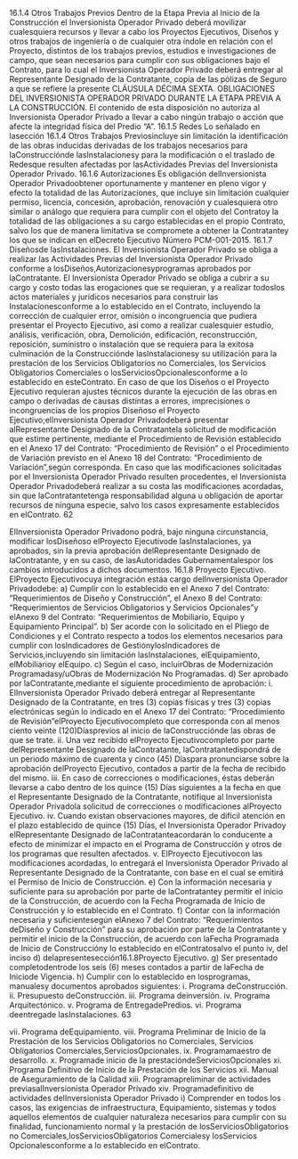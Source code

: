 16.1.4 Otros Trabajos Previos
Dentro de la Etapa Previa al Inicio de la Construcción el Inversionista Operador Privado deberá movilizar cualesquiera
recursos y llevar a cabo los Proyectos Ejecutivos, Diseños y otros trabajos de ingeniería o de cualquier otra índole en
relación con el Proyecto, distintos de los trabajos previos, estudios e investigaciones de campo, que sean necesarios
para cumplir con sus obligaciones bajo el Contrato, para lo cual el Inversionista Operador Privado deberá entregar al
Representante Designado de la Contratante, copia de las pólizas de Seguro a que se refiere la presente CLÁUSULA
DÉCIMA SEXTA. OBLIGACIONES DEL INVERSIONISTA OPERADOR PRIVADO DURANTE LA ETAPA PREVIA A
LA CONSTRUCCIÓN. El contenido de esta disposición no autoriza al Inversionista Operador Privado a llevar a cabo
ningún trabajo o acción que afecte la integridad física del Predio “A”.
16.1.5 Redes
Lo señalado en lasección 16.1.4 Otros Trabajos Previosincluye sin limitación la identificación de las obras inducidas
derivadas de los trabajos necesarios para laConstrucciónde lasInstalacionesy para la modificación o el traslado de
Redesque resulten afectadas por lasActividades Previas del Inversionista Operador Privado.
16.1.6 Autorizaciones
Es obligación delInversionista Operador Privadoobtener oportunamente y mantener en pleno vigor y efecto la totalidad
de las Autorizaciones, que incluye sin limitación cualquier permiso, licencia, concesión, aprobación, renovación y
cualesquiera otro similar o análogo que requiera para cumplir con el objeto del Contratoy la totalidad de las obligaciones
a su cargo establecidas en el propio Contrato, salvo los que de manera limitativa se compromete a obtener la
Contratantey los que se indican en elDecreto Ejecutivo Número PCM-001-2015.
16.1.7 Diseñosde lasInstalaciones.
El Inversionista Operador Privado se obliga a realizar las Actividades Previas del Inversionista Operador Privado
conforme a losDiseños,Autorizacionesyprogramas aprobados por laContratante.
El Inversionista Operador Privado se obliga a cubrir a su cargo y costo todas las erogaciones que se requieran, y a
realizar todoslos actos materiales y jurídicos necesarios para construir las Instalacionesconforme a lo establecido en el
Contrato, incluyendo la corrección de cualquier error, omisión o incongruencia que pudiera presentar el Proyecto
Ejecutivo, así como a realizar cualesquier estudio, análisis, verificación, obra, Demolición, edificación, reconstrucción,
reposición, suministro o instalación que se requiera para la exitosa culminación de la Construcciónde lasInstalacionesy
su utilización para la prestación de los Servicios Obligatorios no Comerciales, los Servicios Obligatorios Comerciales o
losServiciosOpcionalesconforme a lo establecido en esteContrato.
En caso de que los Diseños o el Proyecto Ejecutivo requieran ajustes técnicos durante la ejecución de las obras en
campo o derivadas de causas distintas a errores, imprecisiones o incongruencias de los propios Diseñoso el Proyecto
Ejecutivo;elInversionista Operador Privadodeberá presentar alRepresentante Designado de la Contratantela solicitud
de modificación que estime pertinente, mediante el Procedimiento de Revisión establecido en el Anexo 17 del
Contrato: “Procedimiento de Revisión” o el Procedimiento de Variación previsto en el Anexo 18 del Contrato:
“Procedimiento de Variación”,según corresponda.
En caso que las modificaciones solicitadas por el Inversionista Operador Privado resulten procedentes, el Inversionista
Operador Privadodeberá realizar a su costa las modificaciones acordadas, sin que laContratantetenga responsabilidad
alguna u obligación de aportar recursos de ninguna especie, salvo los casos expresamente establecidos en elContrato.
62

ElInversionista Operador Privadono podrá, bajo ninguna circunstancia, modificar losDiseñoso elProyecto Ejecutivode
lasInstalaciones, ya aprobados, sin la previa aprobación delRepresentante Designado de laContratante, y en su caso,
de lasAutoridades Gubernamentalespor los cambios introducidos a dichos documentos.
16.1.8 Proyecto Ejecutivo.
ElProyecto Ejecutivocuya integración estáa cargo delInversionista Operador Privadodebe:
a) Cumplir con lo establecido en el Anexo 7 del Contrato: “Requerimientos de Diseño y Construcción”, el
Anexo 8 del Contrato: “Requerimientos de Servicios Obligatorios y Servicios Opcionales”y elAnexo 9
del Contrato: “Requerimientos de Mobiliario, Equipo y Equipamiento Principal”.
b) Ser acorde con lo solicitado en el Pliego de Condiciones y el Contrato respecto a todos los elementos
necesarios para cumplir con losIndicadores de GestiónylosIndicadores de Servicios,incluyendo sin limitación
lasInstalaciones, elEquipamiento, elMobiliarioy elEquipo.
c) Según el caso, incluirObras de Modernización Programadasy/uObras de Modernización No Programadas.
d) Ser aprobado por laContratante,mediante el siguiente procedimiento de aprobación:
i. ElInversionista Operador Privado deberá entregar al Representante Designado de la Contratante, en tres
(3) copias físicas y tres (3) copias electrónicas según lo indicado en el Anexo 17 del Contrato:
“Procedimiento de Revisión”elProyecto Ejecutivocompleto que corresponda con al menos ciento veinte
(120)Díasprevios al inicio de laConstrucciónde las obras de que se trate.
ii. Una vez recibido elProyecto Ejecutivocompleto por parte delRepresentante Designado de laContratante,
laContratantedispondrá de un periodo máximo de cuarenta y cinco (45) Díaspara pronunciarse sobre la
aprobación delProyecto Ejecutivo, contados a partir de la fecha de recibido del mismo.
iii. En caso de correcciones o modificaciones, éstas deberán llevarse a cabo dentro de los quince (15) Días
siguientes a la fecha en que el Representante Designado de la Contratante, notifique al Inversionista
Operador Privadola solicitud de correcciones o modificaciones alProyecto Ejecutivo.
iv. Cuando existan observaciones mayores, de difícil atención en el plazo establecido de quince (15) Días, el
Inversionista Operador Privadoy elRepresentante Designado de laContratanteacordarán lo conducente a
efecto de minimizar el impacto en el Programa de Construcción y otros de los programas que resulten
afectados.
v. ElProyecto Ejecutivocon las modificaciones acordadas, lo entregará el Inversionista Operador Privado al
Representante Designado de la Contratante, con base en el cual se emitirá el Permiso de Inicio de
Construcción.
e) Con la información necesaria y suficiente para su aprobación por parte de laContratantey permitir el inicio de
la Construcción, de acuerdo con la Fecha Programada de Inicio de Construcción y lo establecido en el
Contrato.
f) Contar con la información necesaria y suficientesegún elAnexo 7 del Contrato: “Requerimientos deDiseño
y Construcción” para su aprobación por parte de la Contratante y permitir el inicio de la Construcción, de
acuerdo con laFecha Programada de Inicio de Construccióny lo establecido en elContratosalvo el punto iv,
del inciso d) delapresentesección16.1.8Proyecto Ejecutivo.
g) Ser presentado completodentrode los seis (6) meses contados a partir de laFecha de Iniciode Vigencia.
h) Cumplir con lo establecido en losprogramas, manualesy documentos aprobados siguientes:
i. Programa deConstrucción.
ii. Presupuesto deConstrucción.
iii. Programa deinversión.
iv. Programa Arquitectónico.
v. Programa de EntregadePredios.
vi. Programa deentregade lasInstalaciones.
63

vii. Programa deEquipamiento.
viii. Programa Preliminar de Inicio de la Prestación de los Servicios Obligatorios no Comerciales, Servicios
Obligatorios Comerciales,ServiciosOpcionales.
ix. Programamaestro de desarrollo.
x. Programade inicio de la prestacióndeServiciosOpcionales
xi. Programa Definitivo de Inicio de la Prestación de los Servicios
xii. Manual de Aseguramiento de la Calidad
xiii. Programapreliminar de actividades previasalInversionista Operador Privado
xiv. Programadefinitivo de actividades delInversionista Operador Privado
i) Comprender en todos los casos, las exigencias de infraestructura, Equipamiento, sistemas y todos aquellos
elementos de cualquier naturaleza necesarios para cumplir con su finalidad, funcionamiento normal y la
prestación de losServiciosObligatorios no Comerciales,losServiciosObligatorios Comercialesy losServicios
Opcionalesconforme a lo establecido en elContrato.

